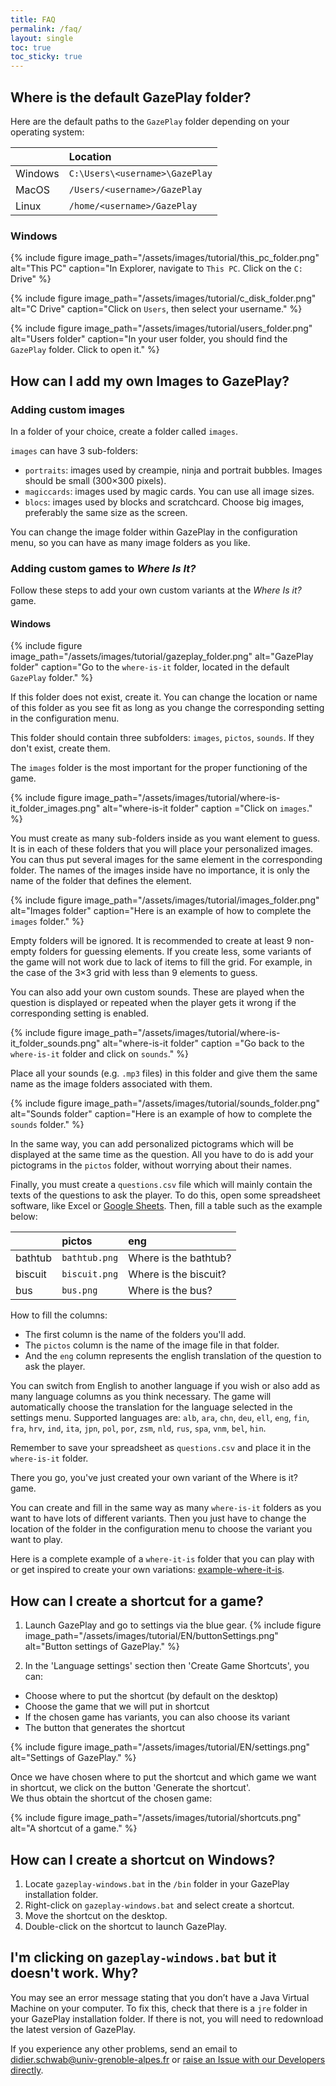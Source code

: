 ```yaml
---
title: FAQ
permalink: /faq/
layout: single
toc: true
toc_sticky: true
---
```


## Where is the default GazePlay folder?

Here are the default paths to the `GazePlay` folder depending on your operating system:

|         | Location                       | 
|---------|:-------------------------------|
| Windows | `C:\Users\<username>\GazePlay` |
| MacOS   | `/Users/<username>/GazePlay`   |
| Linux   | `/home/<username>/GazePlay`    |

### Windows

{% include figure image_path="/assets/images/tutorial/this_pc_folder.png" alt="This PC" caption="In Explorer, navigate to `This PC`. Click on the `C:` Drive" %}

{% include figure image_path="/assets/images/tutorial/c_disk_folder.png" alt="C Drive" caption="Click on `Users`, then select your username." %}

{% include figure image_path="/assets/images/tutorial/users_folder.png" alt="Users folder" caption="In your user folder, you should find the `GazePlay` folder. Click to open it." %}

## How can I add my own Images to GazePlay?

### Adding custom images

In a folder of your choice, create a folder called `images`.

`images` can have 3 sub-folders:
* `portraits`: images used by creampie, ninja and portrait bubbles. Images should be small (300×300 pixels).
* `magiccards`: images used by magic cards. You can use all image sizes.
* `blocs`: images used by blocks and scratchcard. Choose big images, preferably the same size as the screen.

You can change the image folder within GazePlay in the configuration menu, so you can have as many image folders as you like.

### Adding custom games to _Where Is It?_

Follow these steps to add your own custom variants at the _Where Is it?_ game.

#### Windows

{% include figure image_path="/assets/images/tutorial/gazeplay_folder.png" alt="GazePlay folder" caption="Go to the `where-is-it` folder, located in the default `GazePlay` folder." %}

If this folder does not exist, create it.
You can change the location or name of this folder as you see fit as long as you change the corresponding setting in the configuration menu.

This folder should contain three subfolders: `images`, `pictos`, `sounds`.
If they don't exist, create them.

The `images` folder is the most important for the proper functioning of the game.

{% include figure image_path="/assets/images/tutorial/where-is-it_folder_images.png" alt="where-is-it folder" caption ="Click on `images`." %}

You must create as many sub-folders inside as you want element to guess.
It is in each of these folders that you will place your personalized images.
You can thus put several images for the same element in the corresponding folder.
The names of the images inside have no importance, it is only the name of the folder that defines the element.

{% include figure image_path="/assets/images/tutorial/images_folder.png" alt="Images folder" caption="Here is an example of how to complete the `images` folder." %}

Empty folders will be ignored.
It is recommended to create at least 9 non-empty folders for guessing elements.
If you create less, some variants of the game will not work due to lack of items to fill the grid.
For example, in the case of the 3×3 grid with less than 9 elements to guess.

You can also add your own custom sounds.
These are played when the question is displayed or repeated when the player gets it wrong if the corresponding setting is enabled.

{% include figure image_path="/assets/images/tutorial/where-is-it_folder_sounds.png" alt="where-is-it folder" caption ="Go back to the `where-is-it` folder and click on `sounds`." %}

Place all your sounds (e.g. `.mp3` files) in this folder and give them the same name as the image folders associated with them.

{% include figure image_path="/assets/images/tutorial/sounds_folder.png" alt="Sounds folder" caption="Here is an example of how to complete the `sounds` folder." %}

In the same way, you can add personalized pictograms which will be displayed at the same time as the question.
All you have to do is add your pictograms in the `pictos` folder, without worrying about their names.

Finally, you must create a `questions.csv` file which will mainly contain the texts of the questions to ask the player.
To do this, open some spreadsheet software, like Excel or [Google Sheets](https://docs.google.com/spreadsheets).
Then, fill a table such as the example below:

|         | pictos        | eng                   | 
|---------|:--------------|:----------------------|
| bathtub | `bathtub.png` | Where is the bathtub? |
| biscuit | `biscuit.png` | Where is the biscuit? |
| bus     | `bus.png`     | Where is the bus?     |

How to fill the columns:
* The first column is the name of the folders you'll add.
* The `pictos` column is the name of the image file in that folder.
* And the `eng` column represents the english translation of the question to ask the player.

You can switch from English to another language if you wish or also add as many language columns as you think necessary.
The game will automatically choose the translation for the language selected in the settings menu.
Supported languages are:
`alb`, `ara`, `chn`, `deu`, `ell`, `eng`, `fin`, `fra`, `hrv`, `ind`, `ita`, `jpn`, `pol`, `por`, `zsm`, `nld`, `rus`, `spa`, `vnm`, `bel`, `hin`.

Remember to save your spreadsheet as `questions.csv` and place it in the `where-is-it` folder.

There you go, you've just created your own variant of the Where is it? game.

You can create and fill in the same way as many `where-is-it` folders as you want to have lots of different variants.
Then you just have to change the location of the folder in the configuration menu to choose the variant you want to play.

Here is a complete example of a `where-it-is` folder that you can play with or get inspired to create your own variations: [example-where-it-is](/assets/example-where-is-it.zip).

## How can I create a shortcut for a game?

1. Launch GazePlay and go to settings via the blue gear.
{% include figure image_path="/assets/images/tutorial/EN/buttonSettings.png" alt="Button settings of GazePlay." %}

2. In the 'Language settings' section then 'Create Game Shortcuts', you can:
* Choose where to put the shortcut (by default on the desktop)
* Choose the game that we will put in shortcut
* If the chosen game has variants, you can also choose its variant
* The button that generates the shortcut

{% include figure image_path="/assets/images/tutorial/EN/settings.png" alt="Settings of GazePlay." %}

Once we have chosen where to put the shortcut and which game we want in shortcut, we click on the button 'Generate the shortcut'. <br>
We thus obtain the shortcut of the chosen game:

{% include figure image_path="/assets/images/tutorial/shortcuts.png" alt="A shortcut of a game." %}

## How can I create a shortcut on Windows?

1. Locate `gazeplay-windows.bat` in the `/bin` folder in your GazePlay installation folder.
1. Right-click on `gazeplay-windows.bat` and select create a shortcut.
2. Move the shortcut on the desktop.
3. Double-click on the shortcut to launch GazePlay.

## I'm clicking on `gazeplay-windows.bat` but it doesn't work. Why?

You may see an error message stating that you don’t have a Java Virtual Machine on your computer.
To fix this, check that there is a `jre` folder in your GazePlay installation folder. If there
is not, you will need to redownload the latest version of GazePlay. 

If you experience any other problems, send an email to <didier.schwab@univ-grenoble-alpes.fr> or [raise an Issue with our Developers directly](https://github.com/GazePlay/GazePlay/issues/new).
